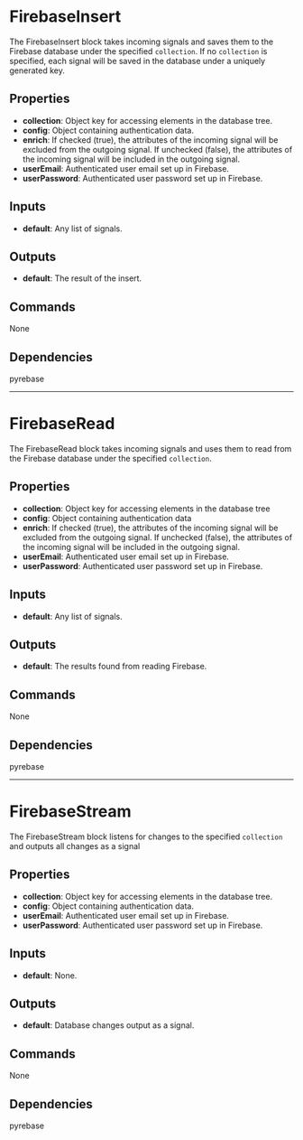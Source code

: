 FirebaseInsert
==============
The FirebaseInsert block takes incoming signals and saves them to the Firebase database under the specified `collection`. If no `collection` is specified, each signal will be saved in the database under a uniquely generated key.

Properties
----------
- **collection**: Object key for accessing elements in the database tree.
- **config**: Object containing authentication data.
- **enrich**: If checked (true), the attributes of the incoming signal will be excluded from the outgoing signal. If unchecked (false), the attributes of the incoming signal will be included in the outgoing signal.
- **userEmail**: Authenticated user email set up in Firebase.
- **userPassword**: Authenticated user password set up in Firebase.

Inputs
------
- **default**: Any list of signals.

Outputs
-------
- **default**: The result of the insert.

Commands
--------
None

Dependencies
------------
pyrebase

***

FirebaseRead
============
The FirebaseRead block takes incoming signals and uses them to read from the Firebase database under the specified `collection`.

Properties
----------
- **collection**: Object key for accessing elements in the database tree
- **config**: Object containing authentication data
- **enrich**: If checked (true), the attributes of the incoming signal will be excluded from the outgoing signal. If unchecked (false), the attributes of the incoming signal will be included in the outgoing signal.
- **userEmail**: Authenticated user email set up in Firebase.
- **userPassword**: Authenticated user password set up in Firebase.

Inputs
------
- **default**: Any list of signals.

Outputs
-------
- **default**: The results found from reading Firebase.

Commands
--------
None

Dependencies
------------
pyrebase

***

FirebaseStream
==============
The FirebaseStream block listens for changes to the specified `collection` and outputs all changes as a signal

Properties
----------
- **collection**: Object key for accessing elements in the database tree.
- **config**: Object containing authentication data.
- **userEmail**: Authenticated user email set up in Firebase.
- **userPassword**: Authenticated user password set up in Firebase.

Inputs
------
- **default**: None.

Outputs
-------
- **default**: Database changes output as a signal.

Commands
--------
None

Dependencies
------------
pyrebase

